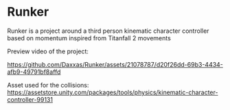 # Runker

Runker is a project around a third person kinematic character controller based on momentum inspired from Titanfall 2 movements

Preview video of the project:

https://github.com/Daxxas/Runker/assets/21078787/d20f26dd-69b3-4434-afb9-49791bf8affd


Asset used for the collisions:
https://assetstore.unity.com/packages/tools/physics/kinematic-character-controller-99131
